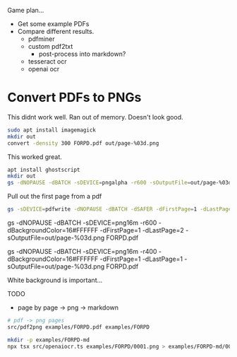 Game plan...

- Get some example PDFs
- Compare different results.
	- pdfminer
	- custom pdf2txt
		- post-process into markdown?
	- tesseract ocr
	- openai ocr


# Convert PDFs to PNGs

This didnt work well. Ran out of memory. Doesn't look good.
```sh
sudo apt install imagemagick
mkdir out
convert -density 300 FORPD.pdf out/page-%03d.png
```

This worked great.
```sh
apt install ghostscript
mkdir out
gs -dNOPAUSE -dBATCH -sDEVICE=pngalpha -r600 -sOutputFile=out/page-%03d.png FORPD.pdf
```

Pull out the first page from a pdf
```sh
gs -sDEVICE=pdfwrite -dNOPAUSE -dBATCH -dSAFER -dFirstPage=1 -dLastPage=1 -sOutputFile="FORPD-001.pdf" "FORPD.pdf"
```

gs -dNOPAUSE -dBATCH -sDEVICE=png16m -r600 -dBackgroundColor=16#FFFFFF -dFirstPage=1 -dLastPage=2 -sOutputFile=out/page-%03d.png FORPD.pdf


gs -dNOPAUSE -dBATCH -sDEVICE=png16m -r400 -dBackgroundColor=16\#FFFFFF -dFirstPage=1 -dLastPage=1 -sOutputFile=out/page-%03d.png FORPD.pdf



White background is important...

TODO
- page by page -> png -> markdown


```sh
# pdf -> png pages
src/pdf2png examples/FORPD.pdf examples/FORPD

mkdir -p examples/FORPD-md
npx tsx src/openaiocr.ts examples/FORPD/0001.png > examples/FORPD-md/0001.md
```